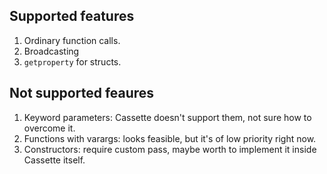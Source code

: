 
## Supported features

1. Ordinary function calls.
2. Broadcasting
3. `getproperty` for structs.

## Not supported feaures

1. Keyword parameters: Cassette doesn't support them, not sure how to overcome it.
2. Functions with varargs: looks feasible, but it's of low priority right now.
3. Constructors: require custom pass, maybe worth to implement it inside Cassette itself.
